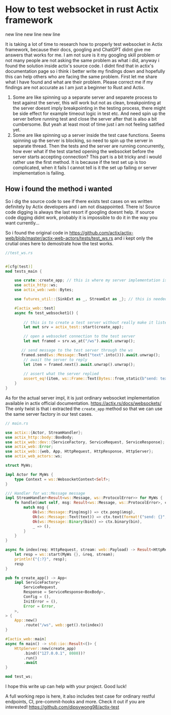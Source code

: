 # How to test websocket in rust Actix framework

new line
new line
new line

It is taking a lot of time to research how to properly test websocket in Actix framework, because their docs, googling and ChatGPT didnt give me answers that works for me. I am not sure is it my googling skill problem or not many people are not asking the same problem as what i did, anyway i found the solution inside actix's source code. I didnt find that in actix's documentation page so i think i better write my findings down and hopefully this can help others who are facing the same problem. First let me share what I have found and what are their problem. Please correct me if my findings are not accurate as I am just a beginner to Rust and Actix.

1. Some are like spinning up a separate server and separete process to test against the server, this will work but not as clean, breakpointing at the server doesnt imply breakpointing in the testing process, there might be side effect for example timeout logic in test etc. And need spin up the server before running test and close the server after that is also a bit cumbersome. But yeah at least most of time just i am not feeling satified yet.
2. Some are like spinning up a server inside the test case functions. Seems spinning up the server is blocking, so need to spin up the server in separate thread. Then the tests and the server are running concurrently, how ever what if the test started opening the websocket before the server starts accepting connection? This part is a bit tricky and i would rather use the first method. It is because if the test set up is too complicated, when it fails I cannot tell is it the set up failing or server implementation is failing.

## How i found the method i wanted

So i dig the source code to see if there exists test cases on ws written definitely by Actix developers and i am not disappointed. There is! Source code digging is always the last resort if googling doesnt help. If source code digging didnt work, probably it is impossible to do it in the way you want currently...

So i found the original code in <https://github.com/actix/actix-web/blob/master/actix-web-actors/tests/test_ws.rs> and i kept only the crutial ones here to demostrate how the test works.

```rust
//test_ws.rs


#[cfg(test)]
mod tests_main {

    use crate::create_app; // this is where my server implementation is
    use actix_http::ws;
    use actix_web::web::Bytes;

    use futures_util::{SinkExt as _, StreamExt as _}; // this is needed for send method in Framed

    #[actix_web::test]
    async fn test_websocket1() {
        
        // this is to create a test server without really make it listening on some port
        let mut srv = actix_test::start(create_app);

        // open a websocket connection to the test server
        let mut framed = srv.ws_at("/ws").await.unwrap();

       // send message to the test server through the ws
       framed.send(ws::Message::Text("text".into())).await.unwrap();
        // await the server to reply
        let item = framed.next().await.unwrap().unwrap();
        
        // assert what the server replied
        assert_eq!(item, ws::Frame::Text(Bytes::from_static(b"send: text")));
    }
}
```

As for the actual server impl, it is just ordinary websocket implementation available in actix official documentation. <https://actix.rs/docs/websockets/> The only twist is that i extracted the `create_app` method so that  we can use the same server factory in our test cases.

```rust showLineNumbers
// main.rs

use actix::{Actor, StreamHandler};
use actix_http::body::BoxBody;
use actix_web::dev::{ServiceFactory, ServiceRequest, ServiceResponse};
use actix_web::Error;
use actix_web::{web, App, HttpRequest, HttpResponse, HttpServer};
use actix_web_actors::ws;

struct MyWs;

impl Actor for MyWs {
    type Context = ws::WebsocketContext<Self>;
}

/// Handler for ws::Message message
impl StreamHandler<Result<ws::Message, ws::ProtocolError>> for MyWs {
    fn handle(&mut self, msg: Result<ws::Message, ws::ProtocolError>, ctx: &mut Self::Context) {
        match msg {
            Ok(ws::Message::Ping(msg)) => ctx.pong(&msg),
            Ok(ws::Message::Text(text)) => ctx.text(format!("send: {}", text)),
            Ok(ws::Message::Binary(bin)) => ctx.binary(bin),
            _ => (),
        }
    }
}

async fn index(req: HttpRequest, stream: web::Payload) -> Result<HttpResponse, Error> {
    let resp = ws::start(MyWs {}, &req, stream);
    println!("{:?}", resp);
    resp
}

pub fn create_app() -> App<
    impl ServiceFactory<
        ServiceRequest,
        Response = ServiceResponse<BoxBody>,
        Config = (),
        InitError = (),
        Error = Error,
    >,
> {
    App::new()
        .route("/ws", web::get().to(index))
}

#[actix_web::main]
async fn main() -> std::io::Result<()> {
    HttpServer::new(create_app)
        .bind(("127.0.0.1", 8080))?
        .run()
        .await
}

mod test_ws;
```

I hope this write up can help with your project. Good luck!

A full working repo is here, it also includes test case for ordinary restful endpoints, CI, pre-commit-hooks and more. Check it out if you are interested! <https://github.com/dipsywong98/actix-test>
